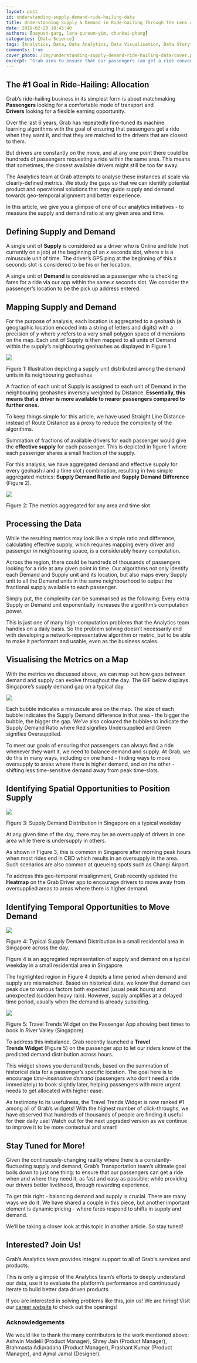 ```yaml
---
layout: post
id: understanding-supply-demand-ride-hailing-data
title: Understanding Supply & Demand in Ride-hailing Through the Lens of Data
date: 2019-02-20 18:43:40
authors: [aayush-garg, lara-pureum-yim, chunkai-phang]
categories: [Data Science]
tags: [Analytics, Data, Data Analytics, Data Visualisation, Data Storytelling]
comments: true
cover_photo: /img/understanding-supply-demand-ride-hailing-data/cover.png
excerpt: "Grab aims to ensure that our passengers can get a ride conveniently while providing our drivers better livelihood. To achieve this, balancing demand and supply is crucial. This article gives you a glimpse of one of our analytics initiatives - how to measure the supply and demand ratio at any given area and time."
---
```


## The #1 Goal in Ride-Hailing: Allocation

Grab’s ride-hailing business in its simplest form is about matchmaking **Passengers** looking for a comfortable mode of transport and **Drivers** looking for a flexible earning opportunity.

Over the last 6 years, Grab has repeatedly fine-tuned its machine learning algorithms with the goal of ensuring that passengers get a ride when they want it, and that they are matched to the drivers that are closest to them.

But drivers are constantly on the move, and at any one point there could be hundreds of passengers requesting a ride within the same area. This means that sometimes, the closest available drivers might still be too far away.

The Analytics team at Grab attempts to analyse these instances at scale via clearly-defined metrics. We study the gaps so that we can identify potential product and operational solutions that may guide supply and demand towards geo-temporal alignment and better experience.

In this article, we give you a glimpse of one of our analytics initiatives - to measure the supply and demand ratio at any given area and time.

## Defining Supply and Demand

A single unit of **Supply** is considered as a driver who is Online and Idle (not currently on a job) at the beginning of an _x_ seconds slot, where _x_ is a minuscule unit of time. The driver’s GPS ping at the beginning of this _x_ seconds slot is considered to be his or her location.

A single unit of **Demand** is considered as a passenger who is checking fares for a ride via our app within the same _x_ seconds slot. We consider the passenger’s location to be the pick up address entered.

## Mapping Supply and Demand

For the purpose of analysis, each location is aggregated to a geohash (a geographic location encoded into a string of letters and digits) with a precision of _y_ where _y_ refers to a very small polygon space of dimensions on the map. Each unit of Supply is then mapped to all units of Demand within the supply’s neighbouring geohashes as displayed in Figure 1.

![](img/understanding-supply-demand-ride-hailing-data/image1.png)

Figure 1: Illustration depicting a supply unit distributed among the demand units in its neighbouring geohashes

A fraction of each unit of Supply is assigned to each unit of Demand in the neighbouring geohashes inversely weighted by Distance. **Essentially, this means that a driver is more available to nearer passengers compared to further ones.**

To keep things simple for this article, we have used Straight Line Distance instead of Route Distance as a proxy to reduce the complexity of the algorithms.

Summation of fractions of available drivers for each passenger would give the **effective supply** for each passenger. This is depicted in figure 1 where each passenger shares a small fraction of the supply.

For this analysis, we have aggregated demand and effective supply for every geohash _i_ and a time slot _j_ combination, resulting in two simple aggregated metrics: **Supply Demand Ratio** and **Supply Demand Difference** (Figure 2).

![](img/understanding-supply-demand-ride-hailing-data/image4.png)

Figure 2: The metrics aggregated for any area and time slot

## Processing the Data

While the resulting metrics may look like a simple ratio and difference, calculating effective supply, which requires mapping every driver and passenger in neighbouring space, is a considerably heavy computation.

Across the region, there could be hundreds of thousands of passengers looking for a ride at any given point in time. Our algorithms not only identify each Demand and Supply unit and its location, but also maps every Supply unit to all the Demand units in the same neighbourhood to output the fractional supply available to each passenger.

Simply put, the complexity can be summarised as the following: Every extra Supply or Demand unit exponentially increases the algorithm’s computation power.

This is just one of many high-computation problems that the Analytics team handles on a daily basis. So the problem solving doesn’t necessarily end with developing a network-representative algorithm or metric, but to be able to make it performant and usable, even as the business scales.

## Visualising the Metrics on a Map

With the metrics we discussed above, we can map out how gaps between demand and supply can evolve throughout the day. The GIF below displays Singapore’s supply demand gap on a typical day.

![](img/understanding-supply-demand-ride-hailing-data/image5.gif)

Each bubble indicates a minuscule area on the map. The size of each bubble indicates the Supply Demand difference in that area - the bigger the bubble, the bigger the gap. We’ve also coloured the bubbles to indicate the Supply Demand Ratio where Red signifies Undersupplied and Green signifies Oversupplied.

To meet our goals of ensuring that passengers can always find a ride whenever they want it, we need to balance demand and supply. At Grab, we do this in many ways, including on one hand - finding ways to move oversupply to areas where there is higher demand, and on the other - shifting less time-sensitive demand away from peak time-slots.

## Identifying Spatial Opportunities to Position Supply

![](img/understanding-supply-demand-ride-hailing-data/image3.png)

Figure 3: Supply Demand Distribution in Singapore on a typical weekday

At any given time of the day, there may be an oversupply of drivers in one area while there is undersupply in others.

As shown in Figure 3, this is common in Singapore after morning peak hours when most rides end in CBD which results in an oversupply in the area. Such scenarios are also common at queueing spots such as Changi Airport.

To address this geo-temporal misalignment, Grab recently updated the **Heatmap** on the Grab Driver app to encourage drivers to move away from oversupplied areas to areas where there is higher demand.

## Identifying Temporal Opportunities to Move Demand

![](img/understanding-supply-demand-ride-hailing-data/image6.png)

Figure 4: Typical Supply Demand Distribution in a small residential area in Singapore across the day.

Figure 4 is an aggregated representation of supply and demand on a typical weekday in a small residential area in Singapore.

The highlighted region in Figure 4 depicts a time period when demand and supply are mismatched. Based on historical data, we know that demand can peak due to various factors both expected (usual peak hours) and unexpected (sudden heavy rain). However, supply amplifies at a delayed time period, usually when the demand is already subsiding.

![](img/understanding-supply-demand-ride-hailing-data/image2.png)

Figure 5: Travel Trends Widget on the Passenger App showing best times to book in River Valley (Singapore)

To address this imbalance, Grab recently launched a **Travel Trends Widget** (Figure 5) on the passenger app to let our riders know of the predicted demand distribution across hours.

This widget shows you demand trends, based on the summation of historical data for a passenger’s specific location. The goal here is to encourage _time-insensitive demand_ (passengers who don’t need a ride immediately) to book slightly later, helping passengers with more urgent needs to get allocated with higher ease.

As testimony to its usefulness, the Travel Trends Widget is now ranked #1 among all of Grab’s widgets! With the highest number of click-throughs, we have observed that hundreds of thousands of people are finding it useful for their daily use! Watch out for the next upgraded version as we continue to improve it to be more contextual and smart!

## Stay Tuned for More!

Given the continuously-changing reality where there is a constantly-fluctuating supply and demand, Grab’s Transportation team’s ultimate goal boils down to just one thing: to ensure that our passengers can get a ride when and where they need it, as fast and easy as possible; while providing our drivers better livelihood, through rewarding experience.

To get this right - balancing demand and supply is crucial. There are many ways we do it. We have shared a couple in this piece, but another important element is dynamic pricing - where fares respond to shifts in supply and demand.

We’ll be taking a closer look at this topic in another article. So stay tuned!

## Interested? Join Us!

Grab’s Analytics team provides integral support to all of Grab's services and products.

This is only a glimpse of the Analytics team’s efforts to deeply understand our data, use it to evaluate the platform’s performance and continuously iterate to build better data driven products.

If you are interested in solving problems like this, join us! We are hiring! Visit our [career website](https://grab.careers/) to check out the openings!

### Acknowledgements

We would like to thank the many contributors to the work mentioned above: Ashwin Madelil (Product Manager), Shrey Jain (Product Manager), Brahmasta Adipradana (Product Manager), Prashant Kumar (Product Manager), and Ajmal Jamal (Designer).
